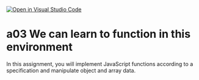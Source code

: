 [![Open in Visual Studio Code](https://classroom.github.com/assets/open-in-vscode-f059dc9a6f8d3a56e377f745f24479a46679e63a5d9fe6f495e02850cd0d8118.svg)](https://classroom.github.com/online_ide?assignment_repo_id=6390824&assignment_repo_type=AssignmentRepo)
# a03 We can learn to function in this environment
In this assignment, you will implement JavaScript functions according to a specification and manipulate object and array data.
